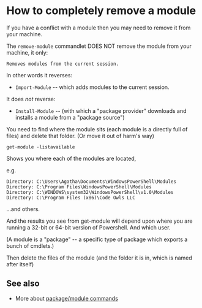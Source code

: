﻿# How to completely remove a module

If you have a conflict with a module then you may need to remove it from your machine.

The `remove-module` commandlet DOES NOT remove the module from your machine, it only:

    Removes modules from the current session.

In other words it reverses:

- `Import-Module` -- which adds modules to the current session.

It does *not* reverse:

- `Install-Module`  -- (with which a "package provider" downloads and installs a module from a "package source")

You need to find where the module sits (each module is a directly full of files) and delete that folder. (Or move it out of harm's way)

	get-module -listavailable

Shows you where each of the modules are located,

e.g.

    Directory: C:\Users\Agatha\Documents\WindowsPowerShell\Modules
    Directory: C:\Program Files\WindowsPowerShell\Modules
    Directory: C:\WINDOWS\system32\WindowsPowerShell\v1.0\Modules
    Directory: C:\Program Files (x86)\Code Owls LLC

...and others.

And the results you see from get-module will depend upon where you are running a 32-bit or 64-bit version of Powershell. And which user.

(A module is a "package" -- a specific type of package which exports a bunch of cmdlets.)

Then delete the files of the module (and the folder it is in, which is named after itself)

## See also

 * More about [package/module commands](../powershell/module_commands.md)
